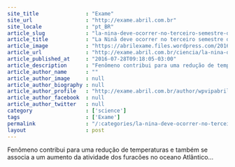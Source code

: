```yaml
---
site_title               : "Exame"
site_url                 : "http://exame.abril.com.br"
site_locale              : "pt_BR"
article_slug             : "la-nina-deve-ocorrer-no-terceiro-semestre-do-ano-diz-omm"
article_title            : "La Ninã deve ocorrer no terceiro semestre do ano, diz OMM"
article_image            : "https://abrilexame.files.wordpress.com/2016/09/size_960_16_9_furacao-no-atlantico.jpg?quality=70&strip=all&w=960"
article_url              : "http://exame.abril.com.br/ciencia/la-nina-deve-ocorrer-no-terceiro-semestre-do-ano-diz-omm/"
article_published_at     : "2016-07-28T09:18:05-03:00"
article_description      : "Fenômeno contribui para uma redução de temperaturas e também se associa a um aumento da atividade dos furacões no oceano Atlântico..."
article_author_name      : ""
article_author_image     : null
article_author_biography : null
article_author_profile   : "http://exame.abril.com.br/author/wpvipabril/"
article_author_facebook  : null
article_author_twitter   : null
category                 : ['science']
tags                     : ['Exame']
permalink                : "/:categories/la-nina-deve-ocorrer-no-terceiro-semestre-do-ano-diz-omm/"
layout                   : post
---
```


Fenômeno contribui para uma redução de temperaturas e também se associa a um aumento da atividade dos furacões no oceano Atlântico...
